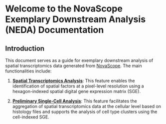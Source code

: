 # Welcome to the NovaScope Exemplary Downstream Analysis (NEDA) Documentation

## Introduction
This document serves as a guide for exemplary downstream analysis of spatial transcriptomics data generated from [NovaScope](https://github.com/seqscope/NovaScope/tree/main). The main functionalities include:

1) **[Spatial Transcriptomics Analysis](./analysis/hex_idx/intro.md)**: 
   This feature enables the identification of spatial factors at a pixel-level resolution using a hexagon-indexed spatial digital gene expression matrix (SGE).

2) **[Preliminary Single-Cell Analysis](./analysis/cell_idx/intro.md)**: 
    This feature facilitates the aggregation of spatial transcriptomics data at the cellular level based on histology files and supports the analysis of cell type clusters using the cell-indexed SGE.






